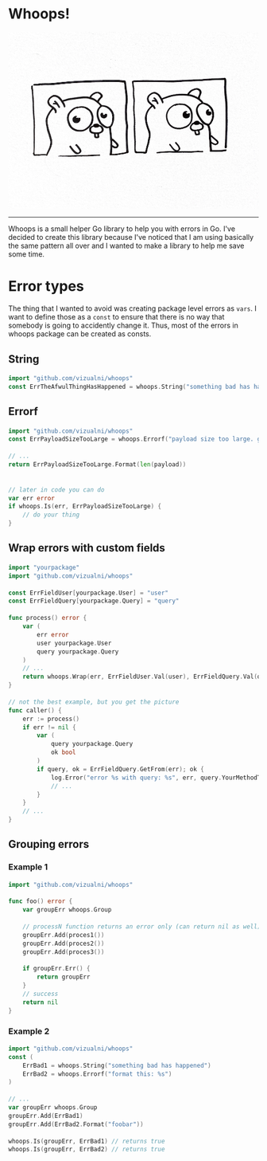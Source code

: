 # Whoops!

![whoops logo](./whoops.png)

-----

Whoops is a small helper Go library to help you with errors in Go. I've decided to create this library because I've noticed that I am using basically the same pattern
all over and I wanted to make a library to help me save some time.



# Error types

The thing that I wanted to avoid was creating package level errors as `vars`. I want to define those as a `const` to ensure that there is no way that somebody is going
to accidently change it. Thus, most of the errors in whoops package can be created as consts.

## String

```go
import "github.com/vizualni/whoops"
const ErrTheAfwulThingHasHappened = whoops.String("something bad has happened")
```

## Errorf

```go
import "github.com/vizualni/whoops"
const ErrPayloadSizeTooLarge = whoops.Errorf("payload size too large. got %d bytes")

// ...
return ErrPayloadSizeTooLarge.Format(len(payload))


// later in code you can do
var err error
if whoops.Is(err, ErrPayloadSizeTooLarge) {
	// do your thing
}
```


## Wrap errors with custom fields

```go
import "yourpackage"
import "github.com/vizualni/whoops"

const ErrFieldUser[yourpackage.User] = "user"
const ErrFieldQuery[yourpackage.Query] = "query"

func process() error {
	var (
		err error
		user yourpackage.User
		query yourpackage.Query
	)
	// ...
	return whoops.Wrap(err, ErrFieldUser.Val(user), ErrFieldQuery.Val(query))
}

// not the best example, but you get the picture
func caller() {
	err := process()
	if err != nil {
		var (
			query yourpackage.Query
			ok bool
		)
		if query, ok = ErrFieldQuery.GetFrom(err); ok {
			log.Error("error %s with query: %s", err, query.YourMethodThatReturnsQueryThatWasUsed())	
			// ...
		}
	}
	// ...
}
```


## Grouping errors

### Example 1

```go
import "github.com/vizualni/whoops"

func foo() error {
	var groupErr whoops.Group

	// processN function returns an error only (can return nil as well)
	groupErr.Add(proces1()) 
	groupErr.Add(proces2()) 
	groupErr.Add(proces3()) 

	if groupErr.Err() {
		return groupErr
	}
	// success
	return nil
}
```

### Example 2

```go
import "github.com/vizualni/whoops"
const (
	ErrBad1 = whoops.String("something bad has happened")
	ErrBad2 = whoops.Errorf("format this: %s")
)

// ...
var groupErr whoops.Group
groupErr.Add(ErrBad1) 
groupErr.Add(ErrBad2.Format("foobar")) 

whoops.Is(groupErr, ErrBad1) // returns true
whoops.Is(groupErr, ErrBad2) // returns true
```
